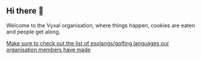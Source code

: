 ## Hi there 👋

Welcome to the Vyxal organisation, where things happen, cookies are eaten and people get along.

[Make sure to check out the list of esolangs/golfing languages our organisation members have made](https://github.com/Vyxal/Other-Things-We-ve-Made)
